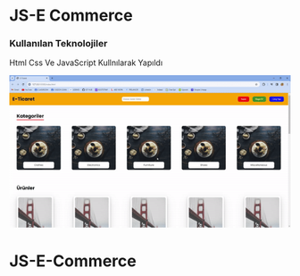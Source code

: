 <h1>JS-E Commerce</h1>

<h3>Kullanılan Teknolojiler</h3>

<p>Html Css Ve JavaScript Kullnılarak Yapıldı</p>

![](ecommerce.gif)
# JS-E-Commerce
